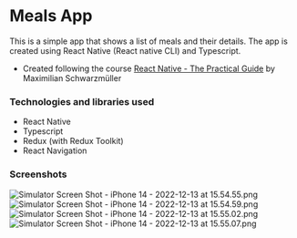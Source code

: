 # Meals App
This is a simple app that shows a list of meals and their details. The app is created using React Native (React native CLI) and Typescript.

- Created following the course [React Native - The Practical Guide](https://www.udemy.com/course/react-native-the-practical-guide/) by Maximilian Schwarzmüller

### Technologies and libraries used
- React Native
- Typescript
- Redux (with Redux Toolkit)
- React Navigation

### Screenshots
![Simulator Screen Shot - iPhone 14 - 2022-12-13 at 15.54.55.png](src%2Fassets%2Fimages%2FSimulator%20Screen%20Shot%20-%20iPhone%2014%20-%202022-12-13%20at%2015.54.55.png)
![Simulator Screen Shot - iPhone 14 - 2022-12-13 at 15.54.59.png](src%2Fassets%2Fimages%2FSimulator%20Screen%20Shot%20-%20iPhone%2014%20-%202022-12-13%20at%2015.54.59.png)
![Simulator Screen Shot - iPhone 14 - 2022-12-13 at 15.55.02.png](src%2Fassets%2Fimages%2FSimulator%20Screen%20Shot%20-%20iPhone%2014%20-%202022-12-13%20at%2015.55.02.png)
![Simulator Screen Shot - iPhone 14 - 2022-12-13 at 15.55.07.png](src%2Fassets%2Fimages%2FSimulator%20Screen%20Shot%20-%20iPhone%2014%20-%202022-12-13%20at%2015.55.07.png)
